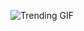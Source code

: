 
<!-- GIF_SECTION -->
![Trending GIF](https://media4.giphy.com/media/v1.Y2lkPThiYjIxNzcyeHNqbHV1eDJhc3A1ZmMyOW50N3JxdnVyZDIzcmYwZncyZjNteXFsOCZlcD12MV9naWZzX3NlYXJjaCZjdD1n/wQAbcl6iDnawokpLj9/giphy.gif)
<!-- END_GIF_SECTION -->
